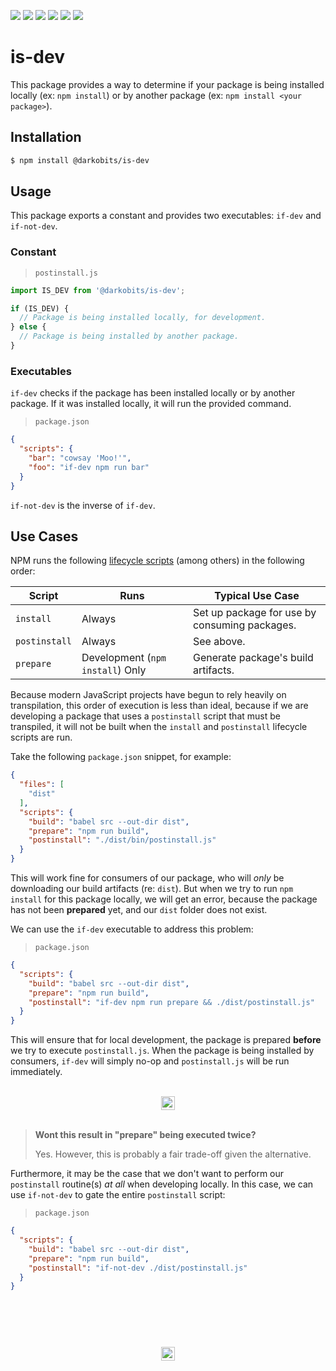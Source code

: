 [![][npm-img]][npm-url] [![][travis-img]][travis-url] [![][david-img]][david-url] [![][david-dev-img]][david-dev-url] [![][cc-img]][cc-url] [![][xo-img]][xo-url]

# is-dev

This package provides a way to determine if your package is being installed locally (ex: `npm install`) or by another package (ex: `npm install <your package>`).

## Installation

```bash
$ npm install @darkobits/is-dev
```

## Usage

This package exports a constant and provides two executables: `if-dev` and `if-not-dev`.

### Constant

> `postinstall.js`

```js
import IS_DEV from '@darkobits/is-dev';

if (IS_DEV) {
  // Package is being installed locally, for development.
} else {
  // Package is being installed by another package.
}
```

### Executables

`if-dev` checks if the package has been installed locally or by another package. If it was installed locally, it will run the provided command.

> `package.json`

```json
{
  "scripts": {
    "bar": "cowsay 'Moo!'",
    "foo": "if-dev npm run bar"
  }
}
```

`if-not-dev` is the inverse of `if-dev`.

## Use Cases

NPM runs the following [lifecycle scripts](https://docs.npmjs.com/misc/scripts) (among others) in the following order:

|Script|Runs|Typical Use Case|
|---|---|---|
|`install`|Always|Set up package for use by consuming packages.|
|`postinstall`|Always|See above.|
|`prepare`|Development (`npm install`) Only|Generate package's build artifacts.|

Because modern JavaScript projects have begun to rely heavily on transpilation, this order of execution is less than ideal, because if we are developing a package that uses a `postinstall` script that must be transpiled, it will not be built when the `install` and `postinstall` lifecycle scripts are run.

Take the following `package.json` snippet, for example:

```json
{
  "files": [
    "dist"
  ],
  "scripts": {
    "build": "babel src --out-dir dist",
    "prepare": "npm run build",
    "postinstall": "./dist/bin/postinstall.js"
  }
}
```

This will work fine for consumers of our package, who will _only_ be downloading our build artifacts (re: `dist`). But when we try to run `npm install` for this package locally, we will get an error, because the package has not been **prepared** yet, and our `dist` folder does not exist.

We can use the `if-dev` executable to address this problem:

> `package.json`

```json
{
  "scripts": {
    "build": "babel src --out-dir dist",
    "prepare": "npm run build",
    "postinstall": "if-dev npm run prepare && ./dist/postinstall.js"
  }
}
```

This will ensure that for local development, the package is prepared **before** we try to execute `postinstall.js`. When the package is being installed by consumers, `if-dev` will simply no-op and `postinstall.js` will be run immediately.

<p align="center">
  <br>
  <img width="22" height="22" src="https://user-images.githubusercontent.com/441546/32366171-339ec368-c03a-11e7-854a-48ee2e06961d.png">
  <br>
  <br>
</p>

> **Wont this result in "prepare" being executed twice?**
>
> Yes. However, this is probably a fair trade-off given the alternative.

Furthermore, it may be the case that we don't want to perform our `postinstall` routine(s) _at all_ when developing locally. In this case, we can use `if-not-dev` to gate the entire `postinstall` script:

> `package.json`

```json
{
  "scripts": {
    "build": "babel src --out-dir dist",
    "prepare": "npm run build",
    "postinstall": "if-not-dev ./dist/postinstall.js"
  }
}
```

## &nbsp;
<p align="center">
  <br>
  <img width="22" height="22" src="https://cloud.githubusercontent.com/assets/441546/25318539/db2f4cf2-2845-11e7-8e10-ef97d91cd538.png">
</p>

[npm-img]: https://img.shields.io/npm/v/@darkobits/is-dev.svg?style=flat-square
[npm-url]: https://www.npmjs.com/package/@darkobits/is-dev

[travis-img]: https://img.shields.io/travis/darkobits/is-dev.svg?style=flat-square
[travis-url]: https://travis-ci.org/darkobits/is-dev

[david-img]: https://img.shields.io/david/darkobits/is-dev.svg?style=flat-square
[david-url]: https://david-dm.org/darkobits/is-dev

[david-dev-img]: https://img.shields.io/david/dev/darkobits/is-dev.svg?style=flat-square
[david-dev-url]: https://david-dm.org/darkobits/is-dev?type=dev

[cc-img]: https://img.shields.io/badge/Conventional%20Commits-1.0.0-yellow.svg?style=flat-square
[cc-url]: https://github.com/conventional-changelog/standard-version

[xo-img]: https://img.shields.io/badge/code_style-XO-e271a5.svg?style=flat-square
[xo-url]: https://github.com/sindresorhus/xo
